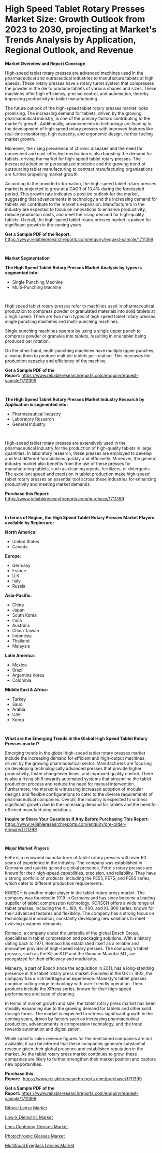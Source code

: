 <p><h1>High Speed Tablet Rotary Presses Market Size: Growth Outlook from 2023 to 2030, projecting at Market's Trends Analysis by Application, Regional Outlook, and Revenue</h1></p><p><strong>Market Overview and Report Coverage</strong></p>
<p><p>High-speed tablet rotary presses are advanced machines used in the pharmaceutical and nutraceutical industries to manufacture tablets at high speeds. These rotary presses have a rotary turret system that compresses the powder in the die to produce tablets of various shapes and sizes. These machines offer high efficiency, precise control, and automation, thereby improving productivity in tablet manufacturing.</p><p>The future outlook of the high-speed tablet rotary presses market looks promising. The increasing demand for tablets, driven by the growing pharmaceutical industry, is one of the primary factors contributing to the market's growth. Additionally, advancements in technology are leading to the development of high-speed rotary presses with improved features like real-time monitoring, high capacity, and ergonomic design, further fueling market growth.</p><p>Moreover, the rising prevalence of chronic diseases and the need for convenient and cost-effective medication is also boosting the demand for tablets, driving the market for high-speed tablet rotary presses. The increased adoption of personalized medicine and the growing trend of outsourcing tablet manufacturing to contract manufacturing organizations are further propelling market growth.</p><p>According to the provided information, the high-speed tablet rotary presses market is projected to grow at a CAGR of 13.4% during the forecasted period. This growth rate indicates a positive outlook for the market, suggesting that advancements in technology and the increasing demand for tablets will contribute to the market's expansion. Manufacturers in the industry are expected to focus on innovations to enhance productivity, reduce production costs, and meet the rising demand for high-quality tablets. Overall, the high-speed tablet rotary presses market is poised for significant growth in the coming years.</p></p>
<p><strong>Get a Sample PDF of the Report:</strong> <a href="https://www.reliableresearchreports.com/enquiry/request-sample/1711399">https://www.reliableresearchreports.com/enquiry/request-sample/1711399</a></p>
<p>&nbsp;</p>
<p><strong>Market Segmentation</strong></p>
<p><strong>The High Speed Tablet Rotary Presses Market Analysis by types is segmented into:</strong></p>
<p><ul><li>Single Punching Machine</li><li>Multi-Punching Machine</li></ul></p>
<p>&nbsp;</p>
<p><p>High speed tablet rotary presses refer to machines used in pharmaceutical production to compress powder or granulated materials into solid tablets at a high speed. There are two main types of high speed tablet rotary presses: single punching machines and multi-punching machines. </p><p>Single punching machines operate by using a single upper punch to compress powder or granules into tablets, resulting in one tablet being produced per rotation. </p><p>On the other hand, multi-punching machines have multiple upper punches, allowing them to produce multiple tablets per rotation. This increases the production capacity and efficiency of the machine.</p></p>
<p><strong>Get a Sample PDF of the Report:</strong>&nbsp;<a href="https://www.reliableresearchreports.com/enquiry/request-sample/1711399">https://www.reliableresearchreports.com/enquiry/request-sample/1711399</a></p>
<p>&nbsp;</p>
<p><strong>The High Speed Tablet Rotary Presses Market Industry Research by Application is segmented into:</strong></p>
<p><ul><li>Pharmaceutical Industry</li><li>Laboratory Research</li><li>General Industry</li></ul></p>
<p>&nbsp;</p>
<p><p>High-speed tablet rotary presses are extensively used in the pharmaceutical industry for the production of high-quality tablets in large quantities. In laboratory research, these presses are employed to develop and test different formulations quickly and efficiently. Moreover, the general industry market also benefits from the use of these presses for manufacturing tablets, such as cleaning agents, fertilizers, or detergents. The excellent speed and precision in tablet production make high-speed tablet rotary presses an essential tool across these industries for enhancing productivity and meeting market demands.</p></p>
<p><strong>Purchase this Report:</strong>&nbsp; <a href="https://www.reliableresearchreports.com/purchase/1711399">https://www.reliableresearchreports.com/purchase/1711399</a></p>
<p>&nbsp;</p>
<p><strong>In terms of Region, the High Speed Tablet Rotary Presses Market Players available by Region are:</strong></p>
<p>
    <p> <strong> North America: </strong>
        <ul>
            <li>United States</li>
            <li>Canada</li>
        </ul>
        </p> 
    <p> <strong> Europe: </strong>
        <ul>
            <li>Germany</li>
            <li>France</li>
            <li>U.K.</li>
            <li>Italy</li>
            <li>Russia</li>
        </ul>
        </p> 
    <p> <strong> Asia-Pacific: </strong>
        <ul>
            <li>China</li>
            <li>Japan</li>
            <li>South Korea</li>
            <li>India</li>
            <li>Australia</li>
            <li>China Taiwan</li>
            <li>Indonesia</li>
            <li>Thailand</li>
            <li>Malaysia</li>
        </ul>
        </p> 
    <p> <strong> Latin America: </strong>
        <ul>
            <li>Mexico</li>
            <li>Brazil</li>
            <li>Argentina Korea</li>
            <li>Colombia</li>
        </ul>
        </p> 
    <p> <strong> Middle East & Africa: </strong>
        <ul>
            <li>Turkey</li>
            <li>Saudi</li>
            <li>Arabia</li>
            <li>UAE</li>
            <li>Korea</li>
        </ul>
    </p>
    </p>
<p>&nbsp;</p>
<p><strong>What are the Emerging Trends in the Global High Speed Tablet Rotary Presses market?</strong></p>
<p><p>Emerging trends in the global high-speed tablet rotary presses market include the increasing demand for efficient and high-output machines, driven by the growing pharmaceutical sector. Manufacturers are focusing on developing technologically advanced presses that provide higher productivity, faster changeover times, and improved quality control. There is also a rising shift towards automated systems that streamline the tablet production process and reduce the need for manual intervention. Furthermore, the market is witnessing increased adoption of modular designs and flexible configurations to cater to the diverse requirements of pharmaceutical companies. Overall, the industry is expected to witness significant growth due to the increasing demand for tablets and the need for efficient manufacturing solutions.</p></p>
<p><strong>Inquire or Share Your Questions If Any Before Purchasing This Report</strong>- <a href="https://www.reliableresearchreports.com/enquiry/pre-order-enquiry/1711399">https://www.reliableresearchreports.com/enquiry/pre-order-enquiry/1711399</a></p>
<p>&nbsp;</p>
<p><strong>Major Market Players</strong></p>
<p><p>Fette is a renowned manufacturer of tablet rotary presses with over 60 years of experience in the industry. The company was established in Germany and quickly gained a global presence. Fette's rotary presses are known for their high-speed capabilities, precision, and reliability. They have a strong portfolio of products, including the FE55, FE75, and FE85 series, which cater to different production requirements.</p><p>KORSCH is another major player in the tablet rotary press market. The company was founded in 1919 in Germany and has since become a leading supplier of tablet compression technology. KORSCH offers a wide range of tablet presses, including the XL 100, XL 400, and XL 800 series, known for their advanced features and flexibility. The company has a strong focus on technological innovation, constantly developing new solutions to meet evolving customer demands.</p><p>Romaco, a company under the umbrella of the global Bosch Group, specializes in tablet compression and packaging solutions. With a history dating back to 1971, Romaco has established itself as a reliable and innovative provider of high-speed rotary presses. The company's tablet presses, such as the Kilian KTP and the Romaco Macofar MT, are recognized for their efficiency and modularity.</p><p>Manesty, a part of Bosch since the acquisition in 2011, has a long-standing presence in the tablet rotary press market. Founded in the UK in 1902, the company has a rich heritage and experience. Manesty's tablet presses combine cutting-edge technology with user-friendly operation. Their products include the XPress series, known for their high-speed performance and ease of cleaning.</p><p>In terms of market growth and size, the tablet rotary press market has been steadily expanding due to the growing demand for tablets and other solid dosage forms. The market is expected to witness significant growth in the coming years, driven by factors such as increasing pharmaceutical production, advancements in compression technology, and the trend towards automation and digitalization.</p><p>While specific sales revenue figures for the mentioned companies are not available, it can be inferred that these companies generate substantial revenue given their global presence and established reputation in the market. As the tablet rotary press market continues to grow, these companies are likely to further strengthen their market position and capture new opportunities.</p></p>
<p><strong>Purchase this Report:</strong>&nbsp;&nbsp;<a href="https://www.reliableresearchreports.com/purchase/1711399">https://www.reliableresearchreports.com/purchase/1711399</a></p>
<p></p>
<p><strong>Get a Sample PDF of the Report:</strong>&nbsp;<a href="https://www.reliableresearchreports.com/enquiry/request-sample/1711399">https://www.reliableresearchreports.com/enquiry/request-sample/1711399</a></p>
<p><p><a href="https://medium.com/@dellkoepp/bifocal-lense-market-size-cagr-trends-2024-2030-e46c1b325f5f">Bifocal Lense Market</a></p><p><a href="https://issuu.com/reportprime-2/docs/low-k-dielectric-market-size-2030.pptx?fr=xKAE9_zU1NQ">Low-k Dielectric Market</a></p><p><a href="https://medium.com/@amyjacobi1918/lens-centering-devices-market-trends-forecast-and-competitive-analysis-to-2030-c34ad69d74c7">Lens Centering Devices Market</a></p><p><a href="https://medium.com/@thadnader/photochromic-glasses-market-comprehensive-assessment-by-type-application-and-geography-bd6a96ff3718">Photochromic Glasses Market</a></p><p><a href="https://medium.com/@randyhuel1989/multifocal-eyeglass-lenses-market-share-evolution-and-market-growth-trends-2023-2030-f8308b261887">Multifocal Eyeglass Lenses Market</a></p></p>